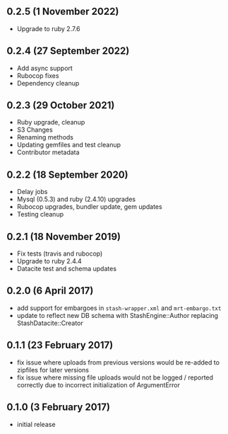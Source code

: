## 0.2.5 (1 November 2022)

- Upgrade to ruby 2.7.6

## 0.2.4 (27 September 2022)

- Add async support
- Rubocop fixes
- Dependency cleanup

## 0.2.3 (29 October 2021)

- Ruby upgrade, cleanup
- S3 Changes
- Renaming methods
- Updating gemfiles and test cleanup
- Contributor metadata

## 0.2.2 (18 September 2020)

- Delay jobs
- Mysql (0.5.3) and ruby (2.4.10) upgrades
- Rubocop upgrades, bundler update, gem updates
- Testing cleanup

## 0.2.1 (18 November 2019)

- Fix tests (travis and rubocop)
- Upgrade to ruby 2.4.4
- Datacite test and schema updates

## 0.2.0 (6 April 2017)

- add support for embargoes in `stash-wrapper.xml` and `mrt-embargo.txt`
- update to reflect new DB schema with StashEngine::Author replacing
  StashDatacite::Creator

## 0.1.1 (23 February 2017)

- fix issue where uploads from previous versions would be re-added to zipfiles
  for later versions
- fix issue where missing file uploads would not be logged / reported correctly
  due to incorrect initialization of ArgumentError

## 0.1.0 (3 February 2017)

- initial release
